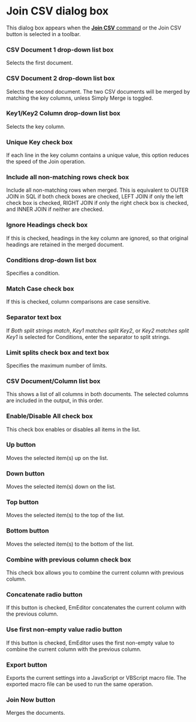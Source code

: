 # Join CSV dialog box

This dialog box appears when the
[**Join CSV** command](../../cmd/edit/join_csv) or the Join CSV button is selected in a toolbar.

### CSV Document 1 drop-down list box

Selects the first document.

### CSV Document 2 drop-down list box

Selects the second document. The two CSV documents will be merged by matching the key columns, unless Simply Merge is toggled.

### Key1/Key2 Column drop-down list box

Selects the key column.

### Unique Key check box

If each line in the key column contains a unique value, this option reduces the speed of the Join operation.

### Include all non-matching rows check box

Include all non-matching rows when merged. This is equivalent to OUTER JOIN in SQL if both check boxes are checked, LEFT JOIN if only the left check box is checked, RIGHT JOIN if
only the right check box is checked, and INNER JOIN if neither are checked.

### Ignore Headings check box

If this is checked, headings in the key column are ignored, so that original headings are retained in the merged document.

### Conditions drop-down list box

Specifies a condition.

### Match Case check box

If this is checked, column comparisons are case sensitive.

### Separator text box

If _Both split strings match_, _Key1 matches split Key2_, or _Key2 matches split Key1_ is selected for Conditions, enter the separator to split strings.

### Limit splits check box and text box

Specifies the maximum number of limits.

### CSV Document/Column list box

This shows a list of all columns in both documents. The selected columns are included in the output, in this order.

### Enable/Disable All check box

This check box enables or disables all items in the list.

### Up button

Moves the selected item(s) up on the list.

### Down button

Moves the selected item(s) down on the list.

### Top button

Moves the selected item(s) to the top of the list.

### Bottom button

Moves the selected item(s) to the bottom of the list.

### Combine with previous column check box

This check box allows you to combine the current column with previous column.

### Concatenate radio button

If this button is checked, EmEditor concatenates the current column with the previous column.

### Use first non-empty value radio button

If this button is checked, EmEditor uses the first non-empty value to combine the current column with the previous column.

### Export button

Exports the current settings into a JavaScript or VBScript macro file. The exported macro file can be used to run the same operation.

### Join Now button

Merges the documents.
